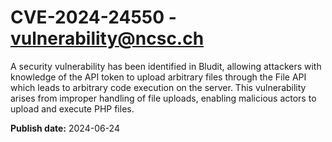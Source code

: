 # CVE-2024-24550 - vulnerability@ncsc.ch

A security vulnerability has been identified in Bludit, allowing attackers with knowledge of the API token to upload arbitrary files through the File API which leads to arbitrary code execution on the server. This vulnerability arises from improper handling of file uploads, enabling malicious actors to upload and execute PHP files.

**Publish date:** 2024-06-24
